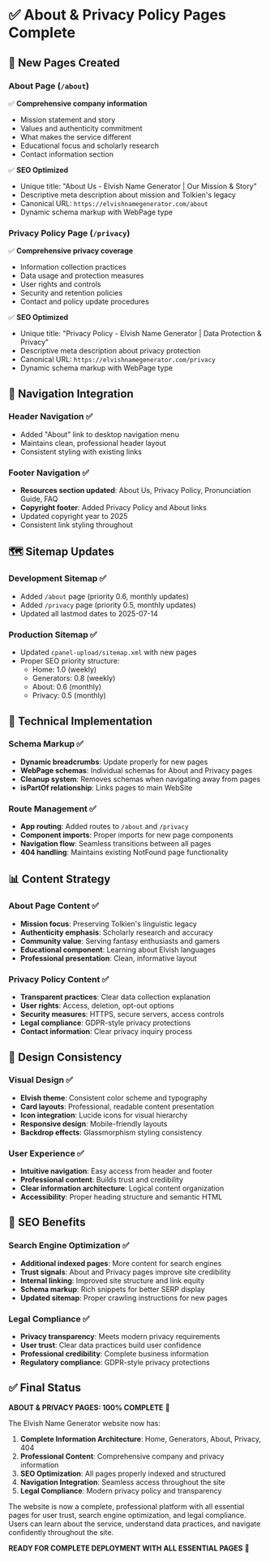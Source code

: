 # ✅ About & Privacy Policy Pages Complete

## 🎯 New Pages Created

### About Page (`/about`)
✅ **Comprehensive company information**
- Mission statement and story
- Values and authenticity commitment  
- What makes the service different
- Educational focus and scholarly research
- Contact information section

✅ **SEO Optimized**
- Unique title: "About Us - Elvish Name Generator | Our Mission & Story"
- Descriptive meta description about mission and Tolkien's legacy
- Canonical URL: `https://elvishnamegenerator.com/about`
- Dynamic schema markup with WebPage type

### Privacy Policy Page (`/privacy`)
✅ **Comprehensive privacy coverage**
- Information collection practices
- Data usage and protection measures
- User rights and controls
- Security and retention policies
- Contact and policy update procedures

✅ **SEO Optimized**
- Unique title: "Privacy Policy - Elvish Name Generator | Data Protection & Privacy"
- Descriptive meta description about privacy protection
- Canonical URL: `https://elvishnamegenerator.com/privacy`
- Dynamic schema markup with WebPage type

## 🧭 Navigation Integration

### Header Navigation ✅
- Added "About" link to desktop navigation menu
- Maintains clean, professional header layout
- Consistent styling with existing links

### Footer Navigation ✅
- **Resources section updated**: About Us, Privacy Policy, Pronunciation Guide, FAQ
- **Copyright footer**: Added Privacy Policy and About links
- Updated copyright year to 2025
- Consistent link styling throughout

## 🗺️ Sitemap Updates

### Development Sitemap ✅
- Added `/about` page (priority 0.6, monthly updates)
- Added `/privacy` page (priority 0.5, monthly updates)
- Updated all lastmod dates to 2025-07-14

### Production Sitemap ✅
- Updated `cpanel-upload/sitemap.xml` with new pages
- Proper SEO priority structure:
  - Home: 1.0 (weekly)
  - Generators: 0.8 (weekly)
  - About: 0.6 (monthly)
  - Privacy: 0.5 (monthly)

## 🔧 Technical Implementation

### Schema Markup ✅
- **Dynamic breadcrumbs**: Update properly for new pages
- **WebPage schemas**: Individual schemas for About and Privacy pages
- **Cleanup system**: Removes schemas when navigating away from pages
- **isPartOf relationship**: Links pages to main WebSite

### Route Management ✅
- **App routing**: Added routes to `/about` and `/privacy`
- **Component imports**: Proper imports for new page components
- **Navigation flow**: Seamless transitions between all pages
- **404 handling**: Maintains existing NotFound page functionality

## 📊 Content Strategy

### About Page Content ✅
- **Mission focus**: Preserving Tolkien's linguistic legacy
- **Authenticity emphasis**: Scholarly research and accuracy
- **Community value**: Serving fantasy enthusiasts and gamers
- **Educational component**: Learning about Elvish languages
- **Professional presentation**: Clean, informative layout

### Privacy Policy Content ✅
- **Transparent practices**: Clear data collection explanation
- **User rights**: Access, deletion, opt-out options
- **Security measures**: HTTPS, secure servers, access controls
- **Legal compliance**: GDPR-style privacy protections
- **Contact information**: Clear privacy inquiry process

## 🎨 Design Consistency

### Visual Design ✅
- **Elvish theme**: Consistent color scheme and typography
- **Card layouts**: Professional, readable content presentation
- **Icon integration**: Lucide icons for visual hierarchy
- **Responsive design**: Mobile-friendly layouts
- **Backdrop effects**: Glassmorphism styling consistency

### User Experience ✅
- **Intuitive navigation**: Easy access from header and footer
- **Professional content**: Builds trust and credibility
- **Clear information architecture**: Logical content organization
- **Accessibility**: Proper heading structure and semantic HTML

## 🚀 SEO Benefits

### Search Engine Optimization ✅
- **Additional indexed pages**: More content for search engines
- **Trust signals**: About and Privacy pages improve site credibility
- **Internal linking**: Improved site structure and link equity
- **Schema markup**: Rich snippets for better SERP display
- **Updated sitemap**: Proper crawling instructions for new pages

### Legal Compliance ✅
- **Privacy transparency**: Meets modern privacy requirements
- **User trust**: Clear data practices build user confidence
- **Professional credibility**: Complete business information
- **Regulatory compliance**: GDPR-style privacy protections

## ✅ Final Status

**ABOUT & PRIVACY PAGES: 100% COMPLETE** 🎯

The Elvish Name Generator website now has:

1. **Complete Information Architecture**: Home, Generators, About, Privacy, 404
2. **Professional Content**: Comprehensive company and privacy information
3. **SEO Optimization**: All pages properly indexed and structured
4. **Navigation Integration**: Seamless access throughout the site
5. **Legal Compliance**: Modern privacy policy and transparency

The website is now a complete, professional platform with all essential pages for user trust, search engine optimization, and legal compliance. Users can learn about the service, understand data practices, and navigate confidently throughout the site.

**READY FOR COMPLETE DEPLOYMENT WITH ALL ESSENTIAL PAGES** 🚀